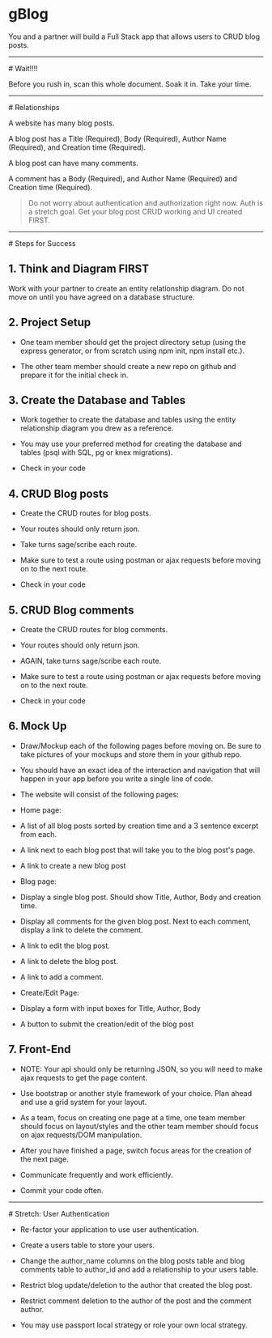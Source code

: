 # gBlog

You and a partner will build a Full Stack app that allows users to CRUD blog posts.

<hr>
# Wait!!!!

Before you rush in, scan this whole document. Soak it in. Take your time.

<hr>
# Relationships

A website has many blog posts.

A blog post has a Title (Required), Body (Required), Author Name (Required), and Creation time (Required).

A blog post can have many comments.

A comment has a Body (Required), and Author Name (Required) and Creation time (Required).

> Do not worry about authentication and authorization right now. Auth is a stretch goal. Get your blog post CRUD working and UI created FIRST.

<hr>
# Steps for Success

## 1. Think and Diagram FIRST

Work with your partner to create an entity relationship diagram. Do not move on until you have agreed on a database structure.

## 2. Project Setup

* One team member should get the project directory setup (using the express generator, or from scratch using npm init, npm install etc.).

* The other team member should create a new repo on github and prepare it for the initial check in.

## 3. Create the Database and Tables

* Work together to create the database and tables using the entity relationship diagram you drew as a reference.

* You may use your preferred method for creating the database and tables (psql with SQL, pg or knex migrations).

* Check in your code

## 4. CRUD Blog posts

* Create the CRUD routes for blog posts.

* Your routes should only return json.

* Take turns sage/scribe each route.

* Make sure to test a route using postman or ajax requests before moving on to the next route.

* Check in your code

## 5. CRUD Blog comments

* Create the CRUD routes for blog comments.

* Your routes should only return json.

* AGAIN, take turns sage/scribe each route.

* Make sure to test a route using postman or ajax requests before moving on to the next route.

* Check in your code

## 6. Mock Up

* Draw/Mockup each of the following pages before moving on. Be sure to take pictures of your mockups and store them in your github repo.

* You should have an exact idea of the interaction and navigation that will happen in your app before you write a single line of code.

* The website will consist of the following pages:

* Home page:

 * A list of all blog posts sorted by creation time and a 3 sentence excerpt from each.

 * A link next to each blog post that will take you to the blog post's page.

 * A link to create a new blog post

* Blog page:

 * Display a single blog post. Should show Title, Author, Body and creation time.

 * Display all comments for the given blog post. Next to each comment, display a link to delete the comment.

 * A link to edit the blog post.

 * A link to delete the blog post.

 * A link to add a comment.

* Create/Edit Page:

 * Display a form with input boxes for Title, Author, Body

 * A button to submit the creation/edit of the blog post

## 7. Front-End

* NOTE: Your api should only be returning JSON, so you will need to make ajax requests to get the page content.

* Use bootstrap or another style framework of your choice. Plan ahead and use a grid system for your layout.

* As a team, focus on creating one page at a time, one team member should focus on layout/styles and the other team member should focus on ajax requests/DOM manipulation.

* After you have finished a page, switch focus areas for the creation of the next page.

* Communicate frequently and work efficiently.  

* Commit your code often.

<hr>
# Stretch: User Authentication  

* Re-factor your application to use user authentication.

* Create a users table to store your users.

* Change the author_name columns on the blog posts table and blog comments table to author_id and add a relationship to your users table.

* Restrict blog update/deletion to the author that created the blog post.

* Restrict comment deletion to the author of the post and the comment author.

* You may use passport local strategy or role your own local strategy.
